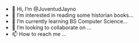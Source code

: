- 👋 Hi, I’m @JuventudJayno
- 👀 I’m interested in reading some historian books...
- 🌱 I’m currently learning BS Computer Science...
- 💞️ I’m looking to collaborate on ...
- 📫 How to reach me ...

<!---
JuventudJayno/JuventudJayno is a ✨ special ✨ repository because its `README.md` (this file) appears on your GitHub profile.
You can click the Preview link to take a look at your changes.
--->
